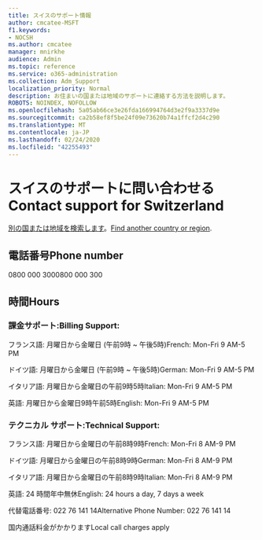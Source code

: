 ```yaml
---
title: スイスのサポート情報
author: cmcatee-MSFT
f1.keywords:
- NOCSH
ms.author: cmcatee
manager: mnirkhe
audience: Admin
ms.topic: reference
ms.service: o365-administration
ms.collection: Adm_Support
localization_priority: Normal
description: お住まいの国または地域のサポートに連絡する方法を説明します。
ROBOTS: NOINDEX, NOFOLLOW
ms.openlocfilehash: 5a05ab66ce3e26fda166994764d3e2f9a3337d9e
ms.sourcegitcommit: ca2b58ef8f5be24f09e73620b74a1ffcf2d4c290
ms.translationtype: MT
ms.contentlocale: ja-JP
ms.lasthandoff: 02/24/2020
ms.locfileid: "42255493"
---
```

# <a name="contact-support-for-switzerland"></a><span data-ttu-id="53edd-103">スイスのサポートに問い合わせる</span><span class="sxs-lookup"><span data-stu-id="53edd-103">Contact support for Switzerland</span></span>

<span data-ttu-id="53edd-104">[別の国または地域を検索します](../contact-support-for-business-products.md)。</span><span class="sxs-lookup"><span data-stu-id="53edd-104">[Find another country or region](../contact-support-for-business-products.md).</span></span>

## <a name="phone-number"></a><span data-ttu-id="53edd-105">電話番号</span><span class="sxs-lookup"><span data-stu-id="53edd-105">Phone number</span></span>
<span data-ttu-id="53edd-106">0800 000 300</span><span class="sxs-lookup"><span data-stu-id="53edd-106">0800 000 300</span></span>

## <a name="hours"></a><span data-ttu-id="53edd-107">時間</span><span class="sxs-lookup"><span data-stu-id="53edd-107">Hours</span></span>
### <a name="billing-support"></a><span data-ttu-id="53edd-108">課金サポート:</span><span class="sxs-lookup"><span data-stu-id="53edd-108">Billing Support:</span></span>

<span data-ttu-id="53edd-109">フランス語: 月曜日から金曜日 (午前9時 ~ 午後5時)</span><span class="sxs-lookup"><span data-stu-id="53edd-109">French: Mon-Fri 9 AM-5 PM</span></span>

<span data-ttu-id="53edd-110">ドイツ語: 月曜日から金曜日 (午前9時 ~ 午後5時)</span><span class="sxs-lookup"><span data-stu-id="53edd-110">German: Mon-Fri 9 AM-5 PM</span></span>

<span data-ttu-id="53edd-111">イタリア語: 月曜日から金曜日の午前9時5時</span><span class="sxs-lookup"><span data-stu-id="53edd-111">Italian: Mon-Fri 9 AM-5 PM</span></span>

<span data-ttu-id="53edd-112">英語: 月曜日から金曜日9時午前5時</span><span class="sxs-lookup"><span data-stu-id="53edd-112">English: Mon-Fri 9 AM-5 PM</span></span>

### <a name="technical-support"></a><span data-ttu-id="53edd-113">テクニカル サポート:</span><span class="sxs-lookup"><span data-stu-id="53edd-113">Technical Support:</span></span>

<span data-ttu-id="53edd-114">フランス語: 月曜日から金曜日の午前8時9時</span><span class="sxs-lookup"><span data-stu-id="53edd-114">French: Mon-Fri 8 AM-9 PM</span></span>

<span data-ttu-id="53edd-115">ドイツ語: 月曜日から金曜日の午前8時9時</span><span class="sxs-lookup"><span data-stu-id="53edd-115">German: Mon-Fri 8 AM-9 PM</span></span>

<span data-ttu-id="53edd-116">イタリア語: 月曜日から金曜日の午前8時9時</span><span class="sxs-lookup"><span data-stu-id="53edd-116">Italian: Mon-Fri 8 AM-9 PM</span></span>

<span data-ttu-id="53edd-117">英語: 24 時間年中無休</span><span class="sxs-lookup"><span data-stu-id="53edd-117">English: 24 hours a day, 7 days a week</span></span>

<span data-ttu-id="53edd-118">代替電話番号: 022 76 141 14</span><span class="sxs-lookup"><span data-stu-id="53edd-118">Alternative Phone Number: 022 76 141 14</span></span>

<span data-ttu-id="53edd-119">国内通話料金がかかります</span><span class="sxs-lookup"><span data-stu-id="53edd-119">Local call charges apply</span></span>